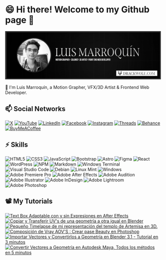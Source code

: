 # 😄 Hi there! **Welcome to my Github page** 👋


[![Banner DrackWolf](Card.webp)](https://drackwolf.com)


💬 I'm Luis Marroquín, a Motion Grapher, VFX/3D Artist & Frontend Web Developer.


## 📫 Social Networks

[![X](https://img.shields.io/badge/X-%23000000.svg?style=for-the-badge&logo=X&logoColor=white)](https://twitter.com/DrackWolfHD)
[![YouTube](https://img.shields.io/badge/YouTube-%23FF0000.svg?style=for-the-badge&logo=YouTube&logoColor=white)](https://www.youtube.com/@Drack_Wolf)
[![LinkedIn](https://img.shields.io/badge/linkedin-%230077B5.svg?style=for-the-badge&logo=linkedin&logoColor=white)](https://www.linkedin.com/in/drackwolf/)
[![Facebook](https://img.shields.io/badge/Facebook-%231877F2.svg?style=for-the-badge&logo=Facebook&logoColor=white)](https://www.facebook.com/tutorialesdrackwolf/)
[![Instagram](https://img.shields.io/badge/Instagram-%23E4405F.svg?style=for-the-badge&logo=Instagram&logoColor=white)](https://www.instagram.com/drack_wolf/)
[![Threads](https://img.shields.io/badge/Threads-000000?style=for-the-badge&logo=Threads&logoColor=white)](https://www.threads.net/@drack_wolf)
[![Behance](https://img.shields.io/badge/Behance-1769ff?style=for-the-badge&logo=behance&logoColor=white)](https://www.behance.net/drackwolf)
[![BuyMeACoffee](https://img.shields.io/badge/Buy%20Me%20a%20Coffee-ffdd00?style=for-the-badge&logo=buy-me-a-coffee&logoColor=black)](https://ko-fi.com/drackwolf)

## ⚡ Skills
![HTML5](https://img.shields.io/badge/html5-%23E34F26.svg?style=for-the-badge&logo=html5&logoColor=white)
![CSS3](https://img.shields.io/badge/css3-%231572B6.svg?style=for-the-badge&logo=css3&logoColor=white)
![JavaScript](https://img.shields.io/badge/javascript-%23323330.svg?style=for-the-badge&logo=javascript&logoColor=%23F7DF1E)
![Bootstrap](https://img.shields.io/badge/bootstrap-%238511FA.svg?style=for-the-badge&logo=bootstrap&logoColor=white)
![Astro](https://img.shields.io/badge/astro-%232C2052.svg?style=for-the-badge&logo=astro&logoColor=white)
![Figma](https://img.shields.io/badge/figma-%23F24E1E.svg?style=for-the-badge&logo=figma&logoColor=white)
![React](https://img.shields.io/badge/react-%2320232a.svg?style=for-the-badge&logo=react&logoColor=%2361DAFB)
![WordPress](https://img.shields.io/badge/WordPress-%23117AC9.svg?style=for-the-badge&logo=WordPress&logoColor=white)
![NPM](https://img.shields.io/badge/NPM-%23CB3837.svg?style=for-the-badge&logo=npm&logoColor=white)
![Markdown](https://img.shields.io/badge/markdown-%23000000.svg?style=for-the-badge&logo=markdown&logoColor=white)
![Windows Terminal](https://img.shields.io/badge/Windows%20Terminal-%234D4D4D.svg?style=for-the-badge&logo=windows-terminal&logoColor=white)
![Visual Studio Code](https://img.shields.io/badge/Visual%20Studio%20Code-0078d7.svg?style=for-the-badge&logo=visual-studio-code&logoColor=white)
![Debian](https://img.shields.io/badge/Debian-D70A53?style=for-the-badge&logo=debian&logoColor=white)
![Linux Mint](https://img.shields.io/badge/Linux%20Mint-87CF3E?style=for-the-badge&logo=Linux%20Mint&logoColor=white)
![Windows](https://img.shields.io/badge/Windows-0078D6?style=for-the-badge&logo=windows&logoColor=white)
![Adobe Premiere Pro](https://img.shields.io/badge/Adobe%20Premiere%20Pro-9999FF.svg?style=for-the-badge&logo=Adobe%20Premiere%20Pro&logoColor=white)
![Adobe After Effects](https://img.shields.io/badge/Adobe%20After%20Effects-9999FF.svg?style=for-the-badge&logo=Adobe%20After%20Effects&logoColor=white)
![Adobe Audition](https://img.shields.io/badge/Adobe%20Audition-9999FF.svg?style=for-the-badge&logo=Adobe%20Audition&logoColor=white)
![Adobe Illustrator](https://img.shields.io/badge/adobe%20illustrator-%23FF9A00.svg?style=for-the-badge&logo=adobe%20illustrator&logoColor=white)
![Adobe InDesign](https://img.shields.io/badge/Adobe%20InDesign-49021F?style=for-the-badge&logo=adobeindesign&logoColor=white)
![Adobe Lightroom](https://img.shields.io/badge/Adobe%20Lightroom-31A8FF.svg?style=for-the-badge&logo=Adobe%20Lightroom&logoColor=white)
![Adobe Photoshop](https://img.shields.io/badge/adobe%20photoshop-%2331A8FF.svg?style=for-the-badge&logo=adobe%20photoshop&logoColor=white)

## 📽️ My Tutorials
<!-- BEGIN YOUTUBE-CARDS -->
[![Text Box Adaptable con y sin Expresiones en After Effects](https://ytcards.demolab.com/?id=JiOUXxKHbMM&title=Text+Box+Adaptable+con+y+sin+Expresiones+en+After+Effects&lang=en&timestamp=1703043111&background_color=%230d1117&title_color=%23ffffff&stats_color=%23dedede&max_title_lines=1&width=250&border_radius=5 "Text Box Adaptable con y sin Expresiones en After Effects")](https://www.youtube.com/watch?v=JiOUXxKHbMM)
[![Copiar y Transferir UV's de una geometría a otra igual en Blender](https://ytcards.demolab.com/?id=IVFd3ZhTXpY&title=Copiar+y+Transferir+UV%27s+de+una+geometr%C3%ADa+a+otra+igual+en+Blender&lang=en&timestamp=1696963436&background_color=%230d1117&title_color=%23ffffff&stats_color=%23dedede&max_title_lines=1&width=250&border_radius=5 "Copiar y Transferir UV's de una geometría a otra igual en Blender")](https://www.youtube.com/watch?v=IVFd3ZhTXpY)
[![Pequeño Timelapse de mi representación del templo de Artemisa en 3D.](https://ytcards.demolab.com/?id=EA-TCgKV_mg&title=Peque%C3%B1o+Timelapse+de+mi+representaci%C3%B3n+del+templo+de+Artemisa+en+3D.&lang=en&timestamp=1695840954&background_color=%230d1117&title_color=%23ffffff&stats_color=%23dedede&max_title_lines=1&width=250&border_radius=5 "Pequeño Timelapse de mi representación del templo de Artemisa en 3D.")](https://www.youtube.com/watch?v=EA-TCgKV_mg)
[![Composición de Vray AOV'S : Crear pase Beauty en Photoshop](https://ytcards.demolab.com/?id=0_EpSsA1op8&title=Composici%C3%B3n+de+Vray+AOV%27S+%3A+Crear+pase+Beauty+en+Photoshop&lang=en&timestamp=1693524707&background_color=%230d1117&title_color=%23ffffff&stats_color=%23dedede&max_title_lines=1&width=250&border_radius=5 "Composición de Vray AOV'S : Crear pase Beauty en Photoshop")](https://www.youtube.com/watch?v=0_EpSsA1op8)
[![Importar Vectores y Convertirlos a Geometría en Blender 3.1 - Tutorial en 3 minutos](https://ytcards.demolab.com/?id=4Chcc-5_Fig&title=Importar+Vectores+y+Convertirlos+a+Geometr%C3%ADa+en+Blender+3.1+-+Tutorial+en+3+minutos&lang=en&timestamp=1691530436&background_color=%230d1117&title_color=%23ffffff&stats_color=%23dedede&max_title_lines=1&width=250&border_radius=5 "Importar Vectores y Convertirlos a Geometría en Blender 3.1 - Tutorial en 3 minutos")](https://www.youtube.com/watch?v=4Chcc-5_Fig)
[![Convertir Vectores a Geometría en Autodesk Maya, Todos los métodos en 5 minutos](https://ytcards.demolab.com/?id=Eh_q2w8jqCA&title=Convertir+Vectores+a+Geometr%C3%ADa+en+Autodesk+Maya%2C+Todos+los+m%C3%A9todos+en+5+minutos&lang=en&timestamp=1686358509&background_color=%230d1117&title_color=%23ffffff&stats_color=%23dedede&max_title_lines=1&width=250&border_radius=5 "Convertir Vectores a Geometría en Autodesk Maya, Todos los métodos en 5 minutos")](https://www.youtube.com/watch?v=Eh_q2w8jqCA)
<!-- END YOUTUBE-CARDS -->


